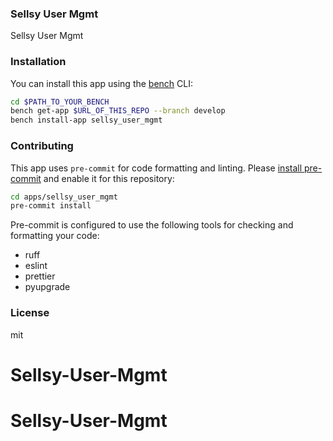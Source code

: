 ### Sellsy User Mgmt

Sellsy User Mgmt

### Installation

You can install this app using the [bench](https://github.com/frappe/bench) CLI:

```bash
cd $PATH_TO_YOUR_BENCH
bench get-app $URL_OF_THIS_REPO --branch develop
bench install-app sellsy_user_mgmt
```

### Contributing

This app uses `pre-commit` for code formatting and linting. Please [install pre-commit](https://pre-commit.com/#installation) and enable it for this repository:

```bash
cd apps/sellsy_user_mgmt
pre-commit install
```

Pre-commit is configured to use the following tools for checking and formatting your code:

- ruff
- eslint
- prettier
- pyupgrade

### License

mit
# Sellsy-User-Mgmt
# Sellsy-User-Mgmt
